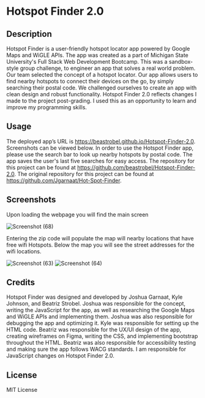 # Hotspot Finder 2.0

## Description
Hotspot Finder is a user-friendly hotspot locator app powered by Google Maps and WiGLE APIs. The app was created as a part of Michigan State University's Full Stack Web Development Bootcamp. This was a sandbox-style group challenge, to engineer an app that solves a real world problem. Our team selected the concept of a hotspot locator. Our app allows users to find nearby hotspots to connect their devices on the go, by simply searching their postal code. We challenged ourselves to create an app with clean design and robust functionality. Hotspot Finder 2.0 reflects changes I made to the project post-grading. I used this as an opportunity to learn and improve my programming skills. 


## Usage
The deployed app’s URL is https://beastrobel.github.io/Hotspot-Finder-2.0. Screenshots can be viewed below. In order to use the Hotspot Finder app, please use the search bar to look up nearby hotspots by postal code. The app saves the user's last five searches for easy access. The repository for this project can be found at https://github.com/beastrobel/Hotspot-Finder-2.0. The original repository for this project can be found at https://github.com/Jgarnaat/Hot-Spot-Finder. 

## Screenshots
Upon loading the webpage you will find the main screen

![Screenshot (68)](https://github.com/Jgarnaat/Hot-Spot-Finder/assets/137853377/4bf7038e-74cc-4ddc-b8b0-edc0ca21b76c)


Entering the zip code will populate the map will nearby locations that have free wifi Hotspots. Below the map you will see the street addresses for the wifi locations.

![Screenshot (63)](https://github.com/Jgarnaat/Hot-Spot-Finder/assets/137853377/1d0395f6-60a5-4ac8-9f45-295d63b2aab9)
![Screenshot (64)](https://github.com/Jgarnaat/Hot-Spot-Finder/assets/137853377/ff95d209-6fdc-4d65-95a2-8f1d095fa51a)


## Credits
Hotspot Finder was designed and developed by Joshua Garnaat, Kyle Johnson, and Beatriz Strobel. Joshua was responsible for the concept, writing the JavaScript for the app, as well as researching the Google Maps and WiGLE APIs and implementing them. Joshua was also responsible for debugging the app and optimizing it. Kyle was responsible for setting up the HTML code. Beatriz was responsible for the UX/UI design of the app, creating wireframes on Figma, writing the CSS, and implementing bootstrap throughout the HTML. Beatriz was also responsible for accessibility testing and making sure the app follows WACG standards. I am responsible for JavaScript changes on Hotspot Finder 2.0.

## License
MIT License
